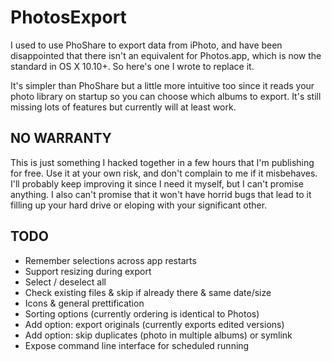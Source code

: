# PhotosExport #

I used to use PhoShare to export data from iPhoto, and have been disappointed that there isn't an equivalent for Photos.app, which is now the standard in OS X 10.10+. So here's one I wrote to replace it.

It's simpler than PhoShare but a little more intuitive too since it reads your photo library on startup so you can choose which albums to export. It's still missing lots of features but currently will at least work. 

## NO WARRANTY ##

This is just something I hacked together in a few hours that I'm publishing for free. Use it at your own risk, and don't complain to me if it misbehaves.  I'll probably keep improving it since I need it myself, but I can't promise anything. I also can't promise that it won't have horrid bugs that lead to it filling up your hard drive or eloping with your significant other. 

## TODO ##

* Remember selections across app restarts
* Support resizing during export
* Select / deselect all
* Check existing files & skip if already there & same date/size
* Icons & general prettification
* Sorting options (currently ordering is identical to Photos)
* Add option: export originals (currently exports edited versions)
* Add option: skip duplicates (photo in multiple albums) or symlink
* Expose command line interface for scheduled running

